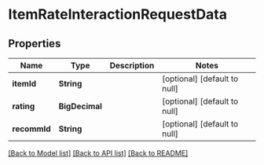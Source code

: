 # ItemRateInteractionRequestData
## Properties

| Name | Type | Description | Notes |
|------------ | ------------- | ------------- | -------------|
| **itemId** | **String** |  | [optional] [default to null] |
| **rating** | **BigDecimal** |  | [optional] [default to null] |
| **recommId** | **String** |  | [optional] [default to null] |

[[Back to Model list]](../README.md#documentation-for-models) [[Back to API list]](../README.md#documentation-for-api-endpoints) [[Back to README]](../README.md)

